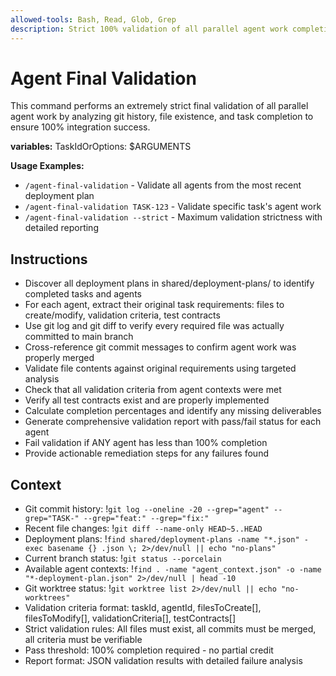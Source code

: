 ```yaml
---
allowed-tools: Bash, Read, Glob, Grep
description: Strict 100% validation of all parallel agent work completion and integration
---
```


# Agent Final Validation

This command performs an extremely strict final validation of all parallel agent work by analyzing git history, file existence, and task completion to ensure 100% integration success.

**variables:**
TaskIdOrOptions: $ARGUMENTS

**Usage Examples:**
- `/agent-final-validation` - Validate all agents from the most recent deployment plan
- `/agent-final-validation TASK-123` - Validate specific task's agent work
- `/agent-final-validation --strict` - Maximum validation strictness with detailed reporting

## Instructions
- Discover all deployment plans in shared/deployment-plans/ to identify completed tasks and agents
- For each agent, extract their original task requirements: files to create/modify, validation criteria, test contracts
- Use git log and git diff to verify every required file was actually committed to main branch
- Cross-reference git commit messages to confirm agent work was properly merged
- Validate file contents against original requirements using targeted analysis
- Check that all validation criteria from agent contexts were met
- Verify all test contracts exist and are properly implemented
- Calculate completion percentages and identify any missing deliverables
- Generate comprehensive validation report with pass/fail status for each agent
- Fail validation if ANY agent has less than 100% completion
- Provide actionable remediation steps for any failures found

## Context
- Git commit history: !`git log --oneline -20 --grep="agent" --grep="TASK-" --grep="feat:" --grep="fix:"`
- Recent file changes: !`git diff --name-only HEAD~5..HEAD`
- Deployment plans: !`find shared/deployment-plans -name "*.json" -exec basename {} .json \; 2>/dev/null || echo "no-plans"`
- Current branch status: !`git status --porcelain`
- Available agent contexts: !`find . -name "agent_context.json" -o -name "*-deployment-plan.json" 2>/dev/null | head -10`
- Git worktree status: !`git worktree list 2>/dev/null || echo "no-worktrees"`
- Validation criteria format: taskId, agentId, filesToCreate[], filesToModify[], validationCriteria[], testContracts[]
- Strict validation rules: All files must exist, all commits must be merged, all criteria must be verifiable
- Pass threshold: 100% completion required - no partial credit
- Report format: JSON validation results with detailed failure analysis